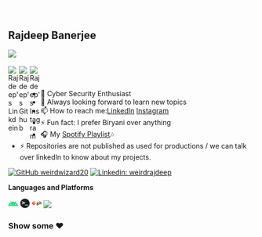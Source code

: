 ![Hello](Hello.gif)
##  Rajdeep Banerjee
![](https://komarev.com/ghpvc/?username=weirdwizard20)



</a>
<a href="https://linkedin.com/in/weirdrajdeep">
  <img align="left" alt="Rajdeep's Linkdein" width="22px" src="https://cdn.jsdelivr.net/npm/simple-icons@v3/icons/linkedin.svg" />
</a>
<a href="https://github.com/weirdwizard20">
  <img align="left" alt="Rajdeep's Github" width="22px" src="https://cdn.jsdelivr.net/npm/simple-icons@v3/icons/github.svg" />
</a>
<a href="https://instagram.com/ig_weirdwizard/">
  <img align="left" alt="Rajdeep's Instagram" width="22px" src="https://cdn.jsdelivr.net/npm/simple-icons@v3/icons/instagram.svg" />
</a>


<br/>
<br/>

- 🔭 Cyber Security Enthusiast 
- 🤔 Always looking forward to learn new topics
- 📫 How to reach me:[LinkedIn](https://www.linkedin.com/in/weirdrajdeep/)      [Instagram](https://www.instagram.com/ig_weirdwizard/?igshid=bfm00lit1mpd)
- ⚡ Fun fact: I prefer Biryani over anything 
- 🎧 My [Spotify Playlist](https://open.spotify.com/playlist/2ALGdrm5TlebOTKFKTKoj5?si=enkFV7uvSfebjxj3nT_nYw)🎶
- ⚡ Repositories are not published as used for productions / we can talk over linkedIn to know about my projects.


[![GitHub weirdwizard20](https://img.shields.io/github/followers/weirdwizard20?label=follow&style=social)](https://github.com/weirdwizard20)
[![Linkedin: weirdrajdeep](https://img.shields.io/badge/-weirdrajdeep-blue?style=flat-square&logo=Linkedin&logoColor=white&link=https://www.linkedin.com/in/weirdrajdeep/)](https://www.linkedin.com/in/weirdrajdeep/)



**Languages and Platforms**  

<code><img height="20" src="https://raw.githubusercontent.com/github/explore/80688e429a7d4ef2fca1e82350fe8e3517d3494d/topics/android/android.png"></code>
<code><img height="20" src="https://raw.githubusercontent.com/github/explore/80688e429a7d4ef2fca1e82350fe8e3517d3494d/topics/terminal/terminal.png"></code>
<code><img height="20" src="https://raw.githubusercontent.com/github/explore/80688e429a7d4ef2fca1e82350fe8e3517d3494d/topics/git/git.png"></code>
<code><img height="20" src="https://raw.githubusercontent.com/github/explore/80688e429a7d4ef2fca1e82350fe8e3517d3494d/topics/kali_linux/kali_linux.png"></code>


### Show some ❤️
   



</div>
